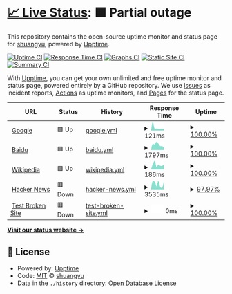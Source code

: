 # [📈 Live Status](https://ysyneu.github.io/upptime): <!--live status--> **🟧 Partial outage**

This repository contains the open-source uptime monitor and status page for [shuangyu](https://ysyneu.github.io/upptime), powered by [Upptime](https://github.com/upptime/upptime).

[![Uptime CI](https://github.com/ysyneu/upptime/workflows/Uptime%20CI/badge.svg)](https://github.com/ysyneu/upptime/actions?query=workflow%3A%22Uptime+CI%22)
[![Response Time CI](https://github.com/ysyneu/upptime/workflows/Response%20Time%20CI/badge.svg)](https://github.com/ysyneu/upptime/actions?query=workflow%3A%22Response+Time+CI%22)
[![Graphs CI](https://github.com/ysyneu/upptime/workflows/Graphs%20CI/badge.svg)](https://github.com/ysyneu/upptime/actions?query=workflow%3A%22Graphs+CI%22)
[![Static Site CI](https://github.com/ysyneu/upptime/workflows/Static%20Site%20CI/badge.svg)](https://github.com/ysyneu/upptime/actions?query=workflow%3A%22Static+Site+CI%22)
[![Summary CI](https://github.com/ysyneu/upptime/workflows/Summary%20CI/badge.svg)](https://github.com/ysyneu/upptime/actions?query=workflow%3A%22Summary+CI%22)

With [Upptime](https://upptime.js.org), you can get your own unlimited and free uptime monitor and status page, powered entirely by a GitHub repository. We use [Issues](https://github.com/ysyneu/upptime/issues) as incident reports, [Actions](https://github.com/ysyneu/upptime/actions) as uptime monitors, and [Pages](https://ysyneu.github.io/upptime) for the status page.

<!--start: status pages-->
<!-- This summary is generated by Upptime (https://github.com/upptime/upptime) -->
<!-- Do not edit this manually, your changes will be overwritten -->
<!-- prettier-ignore -->
| URL | Status | History | Response Time | Uptime |
| --- | ------ | ------- | ------------- | ------ |
| <img alt="" src="https://icons.duckduckgo.com/ip3/www.google.com.ico" height="13"> [Google](https://www.google.com) | 🟩 Up | [google.yml](https://github.com/ysyneu/upptime/commits/HEAD/history/google.yml) | <details><summary><img alt="Response time graph" src="./graphs/google/response-time-week.png" height="20"> 121ms</summary><br><a href="https://ysyneu.github.io/upptime/history/google"><img alt="Response time 92" src="https://img.shields.io/endpoint?url=https%3A%2F%2Fraw.githubusercontent.com%2Fysyneu%2Fupptime%2FHEAD%2Fapi%2Fgoogle%2Fresponse-time.json"></a><br><a href="https://ysyneu.github.io/upptime/history/google"><img alt="24-hour response time 70" src="https://img.shields.io/endpoint?url=https%3A%2F%2Fraw.githubusercontent.com%2Fysyneu%2Fupptime%2FHEAD%2Fapi%2Fgoogle%2Fresponse-time-day.json"></a><br><a href="https://ysyneu.github.io/upptime/history/google"><img alt="7-day response time 121" src="https://img.shields.io/endpoint?url=https%3A%2F%2Fraw.githubusercontent.com%2Fysyneu%2Fupptime%2FHEAD%2Fapi%2Fgoogle%2Fresponse-time-week.json"></a><br><a href="https://ysyneu.github.io/upptime/history/google"><img alt="30-day response time 92" src="https://img.shields.io/endpoint?url=https%3A%2F%2Fraw.githubusercontent.com%2Fysyneu%2Fupptime%2FHEAD%2Fapi%2Fgoogle%2Fresponse-time-month.json"></a><br><a href="https://ysyneu.github.io/upptime/history/google"><img alt="1-year response time 92" src="https://img.shields.io/endpoint?url=https%3A%2F%2Fraw.githubusercontent.com%2Fysyneu%2Fupptime%2FHEAD%2Fapi%2Fgoogle%2Fresponse-time-year.json"></a></details> | <details><summary><a href="https://ysyneu.github.io/upptime/history/google">100.00%</a></summary><a href="https://ysyneu.github.io/upptime/history/google"><img alt="All-time uptime 100.00%" src="https://img.shields.io/endpoint?url=https%3A%2F%2Fraw.githubusercontent.com%2Fysyneu%2Fupptime%2FHEAD%2Fapi%2Fgoogle%2Fuptime.json"></a><br><a href="https://ysyneu.github.io/upptime/history/google"><img alt="24-hour uptime 100.00%" src="https://img.shields.io/endpoint?url=https%3A%2F%2Fraw.githubusercontent.com%2Fysyneu%2Fupptime%2FHEAD%2Fapi%2Fgoogle%2Fuptime-day.json"></a><br><a href="https://ysyneu.github.io/upptime/history/google"><img alt="7-day uptime 100.00%" src="https://img.shields.io/endpoint?url=https%3A%2F%2Fraw.githubusercontent.com%2Fysyneu%2Fupptime%2FHEAD%2Fapi%2Fgoogle%2Fuptime-week.json"></a><br><a href="https://ysyneu.github.io/upptime/history/google"><img alt="30-day uptime 100.00%" src="https://img.shields.io/endpoint?url=https%3A%2F%2Fraw.githubusercontent.com%2Fysyneu%2Fupptime%2FHEAD%2Fapi%2Fgoogle%2Fuptime-month.json"></a><br><a href="https://ysyneu.github.io/upptime/history/google"><img alt="1-year uptime 100.00%" src="https://img.shields.io/endpoint?url=https%3A%2F%2Fraw.githubusercontent.com%2Fysyneu%2Fupptime%2FHEAD%2Fapi%2Fgoogle%2Fuptime-year.json"></a></details>
| <img alt="" src="https://icons.duckduckgo.com/ip3/www.baidu.com.ico" height="13"> [Baidu](https://www.baidu.com) | 🟩 Up | [baidu.yml](https://github.com/ysyneu/upptime/commits/HEAD/history/baidu.yml) | <details><summary><img alt="Response time graph" src="./graphs/baidu/response-time-week.png" height="20"> 1797ms</summary><br><a href="https://ysyneu.github.io/upptime/history/baidu"><img alt="Response time 2333" src="https://img.shields.io/endpoint?url=https%3A%2F%2Fraw.githubusercontent.com%2Fysyneu%2Fupptime%2FHEAD%2Fapi%2Fbaidu%2Fresponse-time.json"></a><br><a href="https://ysyneu.github.io/upptime/history/baidu"><img alt="24-hour response time 962" src="https://img.shields.io/endpoint?url=https%3A%2F%2Fraw.githubusercontent.com%2Fysyneu%2Fupptime%2FHEAD%2Fapi%2Fbaidu%2Fresponse-time-day.json"></a><br><a href="https://ysyneu.github.io/upptime/history/baidu"><img alt="7-day response time 1797" src="https://img.shields.io/endpoint?url=https%3A%2F%2Fraw.githubusercontent.com%2Fysyneu%2Fupptime%2FHEAD%2Fapi%2Fbaidu%2Fresponse-time-week.json"></a><br><a href="https://ysyneu.github.io/upptime/history/baidu"><img alt="30-day response time 2333" src="https://img.shields.io/endpoint?url=https%3A%2F%2Fraw.githubusercontent.com%2Fysyneu%2Fupptime%2FHEAD%2Fapi%2Fbaidu%2Fresponse-time-month.json"></a><br><a href="https://ysyneu.github.io/upptime/history/baidu"><img alt="1-year response time 2333" src="https://img.shields.io/endpoint?url=https%3A%2F%2Fraw.githubusercontent.com%2Fysyneu%2Fupptime%2FHEAD%2Fapi%2Fbaidu%2Fresponse-time-year.json"></a></details> | <details><summary><a href="https://ysyneu.github.io/upptime/history/baidu">100.00%</a></summary><a href="https://ysyneu.github.io/upptime/history/baidu"><img alt="All-time uptime 99.96%" src="https://img.shields.io/endpoint?url=https%3A%2F%2Fraw.githubusercontent.com%2Fysyneu%2Fupptime%2FHEAD%2Fapi%2Fbaidu%2Fuptime.json"></a><br><a href="https://ysyneu.github.io/upptime/history/baidu"><img alt="24-hour uptime 100.00%" src="https://img.shields.io/endpoint?url=https%3A%2F%2Fraw.githubusercontent.com%2Fysyneu%2Fupptime%2FHEAD%2Fapi%2Fbaidu%2Fuptime-day.json"></a><br><a href="https://ysyneu.github.io/upptime/history/baidu"><img alt="7-day uptime 100.00%" src="https://img.shields.io/endpoint?url=https%3A%2F%2Fraw.githubusercontent.com%2Fysyneu%2Fupptime%2FHEAD%2Fapi%2Fbaidu%2Fuptime-week.json"></a><br><a href="https://ysyneu.github.io/upptime/history/baidu"><img alt="30-day uptime 99.96%" src="https://img.shields.io/endpoint?url=https%3A%2F%2Fraw.githubusercontent.com%2Fysyneu%2Fupptime%2FHEAD%2Fapi%2Fbaidu%2Fuptime-month.json"></a><br><a href="https://ysyneu.github.io/upptime/history/baidu"><img alt="1-year uptime 99.96%" src="https://img.shields.io/endpoint?url=https%3A%2F%2Fraw.githubusercontent.com%2Fysyneu%2Fupptime%2FHEAD%2Fapi%2Fbaidu%2Fuptime-year.json"></a></details>
| <img alt="" src="https://icons.duckduckgo.com/ip3/en.wikipedia.org.ico" height="13"> [Wikipedia](https://en.wikipedia.org) | 🟩 Up | [wikipedia.yml](https://github.com/ysyneu/upptime/commits/HEAD/history/wikipedia.yml) | <details><summary><img alt="Response time graph" src="./graphs/wikipedia/response-time-week.png" height="20"> 186ms</summary><br><a href="https://ysyneu.github.io/upptime/history/wikipedia"><img alt="Response time 181" src="https://img.shields.io/endpoint?url=https%3A%2F%2Fraw.githubusercontent.com%2Fysyneu%2Fupptime%2FHEAD%2Fapi%2Fwikipedia%2Fresponse-time.json"></a><br><a href="https://ysyneu.github.io/upptime/history/wikipedia"><img alt="24-hour response time 201" src="https://img.shields.io/endpoint?url=https%3A%2F%2Fraw.githubusercontent.com%2Fysyneu%2Fupptime%2FHEAD%2Fapi%2Fwikipedia%2Fresponse-time-day.json"></a><br><a href="https://ysyneu.github.io/upptime/history/wikipedia"><img alt="7-day response time 186" src="https://img.shields.io/endpoint?url=https%3A%2F%2Fraw.githubusercontent.com%2Fysyneu%2Fupptime%2FHEAD%2Fapi%2Fwikipedia%2Fresponse-time-week.json"></a><br><a href="https://ysyneu.github.io/upptime/history/wikipedia"><img alt="30-day response time 181" src="https://img.shields.io/endpoint?url=https%3A%2F%2Fraw.githubusercontent.com%2Fysyneu%2Fupptime%2FHEAD%2Fapi%2Fwikipedia%2Fresponse-time-month.json"></a><br><a href="https://ysyneu.github.io/upptime/history/wikipedia"><img alt="1-year response time 181" src="https://img.shields.io/endpoint?url=https%3A%2F%2Fraw.githubusercontent.com%2Fysyneu%2Fupptime%2FHEAD%2Fapi%2Fwikipedia%2Fresponse-time-year.json"></a></details> | <details><summary><a href="https://ysyneu.github.io/upptime/history/wikipedia">100.00%</a></summary><a href="https://ysyneu.github.io/upptime/history/wikipedia"><img alt="All-time uptime 100.00%" src="https://img.shields.io/endpoint?url=https%3A%2F%2Fraw.githubusercontent.com%2Fysyneu%2Fupptime%2FHEAD%2Fapi%2Fwikipedia%2Fuptime.json"></a><br><a href="https://ysyneu.github.io/upptime/history/wikipedia"><img alt="24-hour uptime 100.00%" src="https://img.shields.io/endpoint?url=https%3A%2F%2Fraw.githubusercontent.com%2Fysyneu%2Fupptime%2FHEAD%2Fapi%2Fwikipedia%2Fuptime-day.json"></a><br><a href="https://ysyneu.github.io/upptime/history/wikipedia"><img alt="7-day uptime 100.00%" src="https://img.shields.io/endpoint?url=https%3A%2F%2Fraw.githubusercontent.com%2Fysyneu%2Fupptime%2FHEAD%2Fapi%2Fwikipedia%2Fuptime-week.json"></a><br><a href="https://ysyneu.github.io/upptime/history/wikipedia"><img alt="30-day uptime 100.00%" src="https://img.shields.io/endpoint?url=https%3A%2F%2Fraw.githubusercontent.com%2Fysyneu%2Fupptime%2FHEAD%2Fapi%2Fwikipedia%2Fuptime-month.json"></a><br><a href="https://ysyneu.github.io/upptime/history/wikipedia"><img alt="1-year uptime 100.00%" src="https://img.shields.io/endpoint?url=https%3A%2F%2Fraw.githubusercontent.com%2Fysyneu%2Fupptime%2FHEAD%2Fapi%2Fwikipedia%2Fuptime-year.json"></a></details>
| <img alt="" src="https://icons.duckduckgo.com/ip3/news.ycombinator.com.ico" height="13"> [Hacker News](https://news.ycombinator.com) | 🟥 Down | [hacker-news.yml](https://github.com/ysyneu/upptime/commits/HEAD/history/hacker-news.yml) | <details><summary><img alt="Response time graph" src="./graphs/hacker-news/response-time-week.png" height="20"> 3535ms</summary><br><a href="https://ysyneu.github.io/upptime/history/hacker-news"><img alt="Response time 1041" src="https://img.shields.io/endpoint?url=https%3A%2F%2Fraw.githubusercontent.com%2Fysyneu%2Fupptime%2FHEAD%2Fapi%2Fhacker-news%2Fresponse-time.json"></a><br><a href="https://ysyneu.github.io/upptime/history/hacker-news"><img alt="24-hour response time 10069" src="https://img.shields.io/endpoint?url=https%3A%2F%2Fraw.githubusercontent.com%2Fysyneu%2Fupptime%2FHEAD%2Fapi%2Fhacker-news%2Fresponse-time-day.json"></a><br><a href="https://ysyneu.github.io/upptime/history/hacker-news"><img alt="7-day response time 3535" src="https://img.shields.io/endpoint?url=https%3A%2F%2Fraw.githubusercontent.com%2Fysyneu%2Fupptime%2FHEAD%2Fapi%2Fhacker-news%2Fresponse-time-week.json"></a><br><a href="https://ysyneu.github.io/upptime/history/hacker-news"><img alt="30-day response time 1041" src="https://img.shields.io/endpoint?url=https%3A%2F%2Fraw.githubusercontent.com%2Fysyneu%2Fupptime%2FHEAD%2Fapi%2Fhacker-news%2Fresponse-time-month.json"></a><br><a href="https://ysyneu.github.io/upptime/history/hacker-news"><img alt="1-year response time 1041" src="https://img.shields.io/endpoint?url=https%3A%2F%2Fraw.githubusercontent.com%2Fysyneu%2Fupptime%2FHEAD%2Fapi%2Fhacker-news%2Fresponse-time-year.json"></a></details> | <details><summary><a href="https://ysyneu.github.io/upptime/history/hacker-news">97.97%</a></summary><a href="https://ysyneu.github.io/upptime/history/hacker-news"><img alt="All-time uptime 99.99%" src="https://img.shields.io/endpoint?url=https%3A%2F%2Fraw.githubusercontent.com%2Fysyneu%2Fupptime%2FHEAD%2Fapi%2Fhacker-news%2Fuptime.json"></a><br><a href="https://ysyneu.github.io/upptime/history/hacker-news"><img alt="24-hour uptime 85.82%" src="https://img.shields.io/endpoint?url=https%3A%2F%2Fraw.githubusercontent.com%2Fysyneu%2Fupptime%2FHEAD%2Fapi%2Fhacker-news%2Fuptime-day.json"></a><br><a href="https://ysyneu.github.io/upptime/history/hacker-news"><img alt="7-day uptime 97.97%" src="https://img.shields.io/endpoint?url=https%3A%2F%2Fraw.githubusercontent.com%2Fysyneu%2Fupptime%2FHEAD%2Fapi%2Fhacker-news%2Fuptime-week.json"></a><br><a href="https://ysyneu.github.io/upptime/history/hacker-news"><img alt="30-day uptime 99.53%" src="https://img.shields.io/endpoint?url=https%3A%2F%2Fraw.githubusercontent.com%2Fysyneu%2Fupptime%2FHEAD%2Fapi%2Fhacker-news%2Fuptime-month.json"></a><br><a href="https://ysyneu.github.io/upptime/history/hacker-news"><img alt="1-year uptime 99.96%" src="https://img.shields.io/endpoint?url=https%3A%2F%2Fraw.githubusercontent.com%2Fysyneu%2Fupptime%2FHEAD%2Fapi%2Fhacker-news%2Fuptime-year.json"></a></details>
| <img alt="" src="https://icons.duckduckgo.com/ip3/thissitedoesnotexist.koj.co.ico" height="13"> [Test Broken Site](https://thissitedoesnotexist.koj.co) | 🟥 Down | [test-broken-site.yml](https://github.com/ysyneu/upptime/commits/HEAD/history/test-broken-site.yml) | <details><summary><img alt="Response time graph" src="./graphs/test-broken-site/response-time-week.png" height="20"> 0ms</summary><br><a href="https://ysyneu.github.io/upptime/history/test-broken-site"><img alt="Response time 0" src="https://img.shields.io/endpoint?url=https%3A%2F%2Fraw.githubusercontent.com%2Fysyneu%2Fupptime%2FHEAD%2Fapi%2Ftest-broken-site%2Fresponse-time.json"></a><br><a href="https://ysyneu.github.io/upptime/history/test-broken-site"><img alt="24-hour response time 0" src="https://img.shields.io/endpoint?url=https%3A%2F%2Fraw.githubusercontent.com%2Fysyneu%2Fupptime%2FHEAD%2Fapi%2Ftest-broken-site%2Fresponse-time-day.json"></a><br><a href="https://ysyneu.github.io/upptime/history/test-broken-site"><img alt="7-day response time 0" src="https://img.shields.io/endpoint?url=https%3A%2F%2Fraw.githubusercontent.com%2Fysyneu%2Fupptime%2FHEAD%2Fapi%2Ftest-broken-site%2Fresponse-time-week.json"></a><br><a href="https://ysyneu.github.io/upptime/history/test-broken-site"><img alt="30-day response time 0" src="https://img.shields.io/endpoint?url=https%3A%2F%2Fraw.githubusercontent.com%2Fysyneu%2Fupptime%2FHEAD%2Fapi%2Ftest-broken-site%2Fresponse-time-month.json"></a><br><a href="https://ysyneu.github.io/upptime/history/test-broken-site"><img alt="1-year response time 0" src="https://img.shields.io/endpoint?url=https%3A%2F%2Fraw.githubusercontent.com%2Fysyneu%2Fupptime%2FHEAD%2Fapi%2Ftest-broken-site%2Fresponse-time-year.json"></a></details> | <details><summary><a href="https://ysyneu.github.io/upptime/history/test-broken-site">100.00%</a></summary><a href="https://ysyneu.github.io/upptime/history/test-broken-site"><img alt="All-time uptime 100.00%" src="https://img.shields.io/endpoint?url=https%3A%2F%2Fraw.githubusercontent.com%2Fysyneu%2Fupptime%2FHEAD%2Fapi%2Ftest-broken-site%2Fuptime.json"></a><br><a href="https://ysyneu.github.io/upptime/history/test-broken-site"><img alt="24-hour uptime 100.00%" src="https://img.shields.io/endpoint?url=https%3A%2F%2Fraw.githubusercontent.com%2Fysyneu%2Fupptime%2FHEAD%2Fapi%2Ftest-broken-site%2Fuptime-day.json"></a><br><a href="https://ysyneu.github.io/upptime/history/test-broken-site"><img alt="7-day uptime 100.00%" src="https://img.shields.io/endpoint?url=https%3A%2F%2Fraw.githubusercontent.com%2Fysyneu%2Fupptime%2FHEAD%2Fapi%2Ftest-broken-site%2Fuptime-week.json"></a><br><a href="https://ysyneu.github.io/upptime/history/test-broken-site"><img alt="30-day uptime 100.00%" src="https://img.shields.io/endpoint?url=https%3A%2F%2Fraw.githubusercontent.com%2Fysyneu%2Fupptime%2FHEAD%2Fapi%2Ftest-broken-site%2Fuptime-month.json"></a><br><a href="https://ysyneu.github.io/upptime/history/test-broken-site"><img alt="1-year uptime 100.00%" src="https://img.shields.io/endpoint?url=https%3A%2F%2Fraw.githubusercontent.com%2Fysyneu%2Fupptime%2FHEAD%2Fapi%2Ftest-broken-site%2Fuptime-year.json"></a></details>

<!--end: status pages-->

[**Visit our status website →**](https://ysyneu.github.io/upptime)

## 📄 License

- Powered by: [Upptime](https://github.com/upptime/upptime)
- Code: [MIT](./LICENSE) © [shuangyu](https://ysyneu.github.io/upptime)
- Data in the `./history` directory: [Open Database License](https://opendatacommons.org/licenses/odbl/1-0/)
